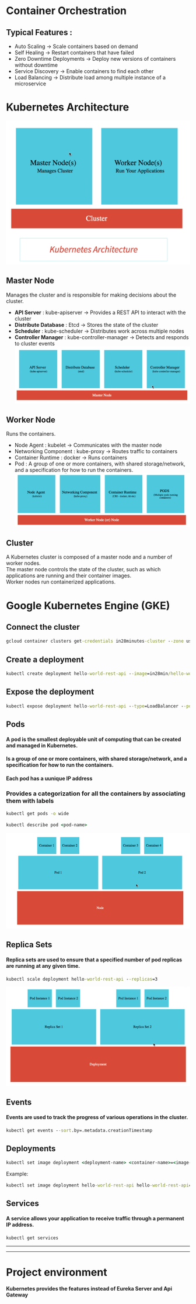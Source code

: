# Container Orchestration
## Typical Features :
* Auto Scaling -> Scale containers based on demand
* Self Healing -> Restart containers that have failed
* Zero Downtime Deployments -> Deploy new versions of containers without downtime
* Service Discovery -> Enable containers to find each other
* Load Balancing -> Distribute load among multiple instance of a microservice

# Kubernetes Architecture
![image](Container_images/Kubernetes_architecture.png)
## Master Node
Manages the cluster and is responsible for making decisions about the cluster.
* **API Server** : kube-apiserver -> Provides a REST API to interact with the cluster
* **Distribute Database** : Etcd -> Stores the state of the cluster
* **Scheduler** : kube-scheduler -> Distributes work across multiple nodes
* **Controller Manager** : kube-controller-manager -> Detects and responds to cluster events
![image](Container_images/Master_Node.png)
## Worker Node
Runs the containers.
* Node Agent : kubelet -> Communicates with the master node
* Networking Component : kube-proxy -> Routes traffic to containers
* Container Runtime : docker -> Runs containers
* Pod : A group of one or more containers, with shared storage/network, and a specification for how to run the containers.
![image](Container_images/Worker_Node.png)
## Cluster
A Kubernetes cluster is composed of a master node and a number of worker nodes.<br>
The master node controls the state of the cluster, such as which applications are running and their container images.<br>
Worker nodes run containerized applications.


# Google Kubernetes Engine (GKE)
## Connect the cluster
```cmd
gcloud container clusters get-credentials in28minutes-cluster --zone us-central1-a --project solid-course-258105
```
## Create a deployment
```cmd
kubectl create deployment hello-world-rest-api --image=in28min/hello-world-rest-api:0.0.1.RELEASE
```
## Expose the deployment
```cmd
kubectl expose deployment hello-world-rest-api --type=LoadBalancer --port=8080
```
## Pods
#### A pod is the smallest deployable unit of computing that can be created and managed in Kubernetes.
#### Is a group of one or more containers, with shared storage/network, and a specification for how to run the containers.
#### Each pod has a uunique IP address
### Provides a categorization for all the containers by associating them with labels
```cmd
kubectl get pods -o wide
```
```cmd
kubectl describe pod <pod-name>
```
![image](Container_images/Pods_architecture.png)
## Replica Sets
#### Replica sets are used to ensure that a specified number of pod replicas are running at any given time.
```cmd
kubectl scale deployment hello-world-rest-api --replicas=3
```
![image](Container_images/ReplicaSet.png)
## Events
#### Events are used to track the progress of various operations in the cluster.
```cmd
kubectl get events --sort.by=.metadata.creationTimestamp
```
## Deployments
```cmd
kubectl set image deployment <deployment-name> <container-name>=<image-path>
```
Example:
```cmd
kubectl set image deployment hello-world-rest-api hello-world-rest-api=in28min/hello-world-rest-api:0.0.2.RELEASE
```
## Services
#### A service allows your application to receive traffic through a permanent IP address.
```cmd
kubectl get services
```

---

---

# Project environment
#### Kubernetes provides the features instead of Eureka Server and Api Gateway